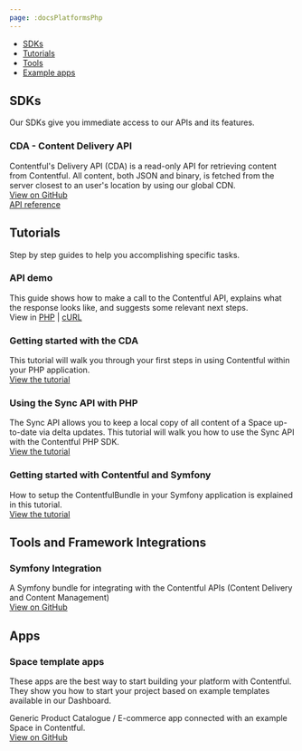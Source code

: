 ```yaml
---
page: :docsPlatformsPhp
---
```


- [SDKs](#sdks)
- [Tutorials](#tutorials)
- [Tools](#tools-and-framework-integrations)
- [Example apps](#apps)

## SDKs
Our SDKs give you immediate access to our APIs and its features.

### CDA - Content Delivery API
Contentful's Delivery API (CDA) is a read-only API for retrieving content from Contentful. All content, both JSON and binary, is fetched from the server closest to an user's location by using our global CDN.<br>
[View on GitHub](https://github.com/contentful/contentful.php)<br>
[API reference](http://contentful.github.io/contentful.php/api/)

## Tutorials
Step by step guides to help you accomplishing specific tasks.

### API demo
This guide shows how to make a call to the Contentful API, explains what the response looks like, and suggests some relevant next steps.<br>
View in [PHP](/developers/api-demo/php/) |
[cURL](/developers/api-demo/curl/)

### Getting started with the CDA
This tutorial will walk you through your first steps in using Contentful within your PHP application.<br>
[View the tutorial](/developers/docs/php/tutorials/getting-started-with-contentful-and-php/)

### Using the Sync API with PHP
The Sync API allows you to keep a local copy of all content of a Space up-to-date via delta updates. This tutorial will walk you how to use the Sync API with the Contentful PHP SDK.<br>
[View the tutorial](/developers/docs/php/tutorials/using-the-sync-api-with-php/)

### Getting started with Contentful and Symfony
How to setup the ContentfulBundle in your Symfony application is explained in this tutorial.<br>
[View the tutorial](/developers/docs/php/tutorials/getting-started-with-contentful-and-symfony/)

## Tools and Framework Integrations

### Symfony Integration
A Symfony bundle for integrating with the Contentful APIs (Content Delivery and Content Management)<br>
[View on GitHub](https://github.com/contentful/ContentfulBundle)<br>

## Apps

### Space template apps
These apps are the best way to start building your platform with Contentful. They show you how to start your project based on example templates available in our Dashboard.

Generic Product Catalogue / E-commerce app connected with an example Space in Contentful.<br>
[View on GitHub](https://github.com/contentful/product-catalogue-app-symfony)

